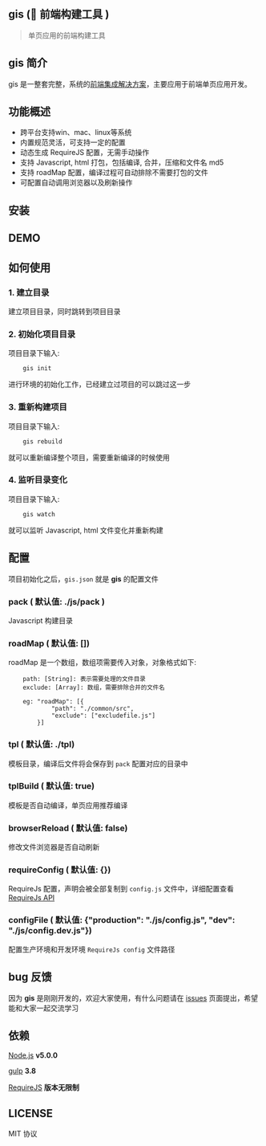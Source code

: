 ## gis ( 前端构建工具 )

> 单页应用的前端构建工具

## gis 简介

gis 是一整套完整，系统的[前端集成解决方案](https://en.wikipedia.org/wiki/Enterprise_application_integration)，主要应用于前端单页应用开发。

## 功能概述

* 跨平台支持win、mac、linux等系统
* 内置规范灵活，可支持一定的配置
* 动态生成 RequireJS 配置，无需手动操作
* 支持 Javascript, html 打包，包括编译, 合并，压缩和文件名 md5
* 支持 roadMap 配置，编译过程可自动排除不需要打包的文件
* 可配置自动调用浏览器以及刷新操作

## 安装

## DEMO

## 如何使用

### 1. 建立目录
建立项目目录，同时跳转到项目目录

### 2. 初始化项目目录
项目目录下输入: 

```
	gis init
```

进行环境的初始化工作，已经建立过项目的可以跳过这一步

### 3. 重新构建项目
项目目录下输入: 

```
	gis rebuild
```

就可以重新编译整个项目，需要重新编译的时候使用

### 4. 监听目录变化
项目目录下输入: 

```
	gis watch
```

就可以监听 Javascript, html 文件变化并重新构建

## 配置
项目初始化之后，```gis.json``` 就是 **gis** 的配置文件

### pack ( 默认值: ./js/pack )
Javascript 构建目录

### roadMap ( 默认值: [])
roadMap 是一个数组，数组项需要传入对象，对象格式如下: 

```
	path: [String]: 表示需要处理的文件目录
	exclude: [Array]: 数组，需要排除合并的文件名
	
	eg: "roadMap": [{
	        "path": "./common/src",
            "exclude": ["excludefile.js"]
		}]
```

### tpl ( 默认值: ./tpl)
模板目录，编译后文件将会保存到 ```pack``` 配置对应的目录中

### tplBuild ( 默认值: true)
模板是否自动编译，单页应用推荐编译

### browserReload ( 默认值: false)
修改文件浏览器是否自动刷新

### requireConfig ( 默认值: {})
RequireJs 配置，声明会被全部复制到 ```config.js``` 文件中，详细配置查看 [RequireJs API](http://requirejs.org/)

### configFile ( 默认值: {"production": "./js/config.js", "dev": "./js/config.dev.js"})
配置生产环境和开发环境 ```RequireJs config``` 文件路径


## bug 反馈
因为 **gis** 是刚刚开发的，欢迎大家使用，有什么问题请在 [issues](https://github.com/JackieLin/gis/issues) 页面提出，希望能和大家一起交流学习

## 依赖

[Node.js](https://nodejs.org/en/)  **v5.0.0**

[gulp](http://gulpjs.com/)  **3.8**

[RequireJS](http://requirejs.org/)  **版本无限制**


## LICENSE
MIT 协议